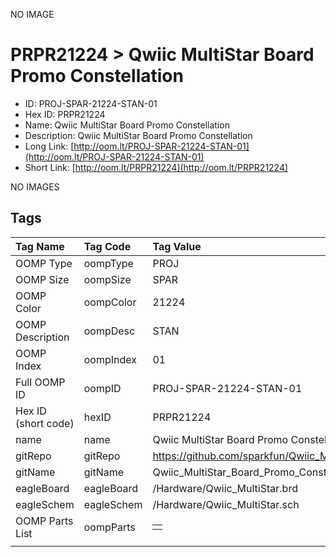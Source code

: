 


  
NO IMAGE  
# PRPR21224 > Qwiic MultiStar Board Promo Constellation

- ID: PROJ-SPAR-21224-STAN-01
- Hex ID: PRPR21224
- Name: Qwiic MultiStar Board Promo Constellation
- Description: Qwiic MultiStar Board Promo Constellation
- Long Link: [http://oom.lt/PROJ-SPAR-21224-STAN-01](http://oom.lt/PROJ-SPAR-21224-STAN-01)
- Short Link: [http://oom.lt/PRPR21224](http://oom.lt/PRPR21224)
  
NO IMAGES  
## Tags
  

|Tag Name|Tag Code|Tag Value|
| :--- | :--- | :--- |
|OOMP Type|oompType|PROJ|
|OOMP Size|oompSize|SPAR|
|OOMP Color|oompColor|21224|
|OOMP Description|oompDesc|STAN|
|OOMP Index|oompIndex|01|
|Full OOMP ID|oompID|PROJ-SPAR-21224-STAN-01|
|Hex ID (short code)|hexID|PRPR21224|
|name|name|Qwiic MultiStar Board Promo Constellation|
|gitRepo|gitRepo|https://github.com/sparkfun/Qwiic_MultiStar_Board_Promo_Constellation|
|gitName|gitName|Qwiic_MultiStar_Board_Promo_Constellation|
|eagleBoard|eagleBoard|/Hardware/Qwiic_MultiStar.brd|
|eagleSchem|eagleSchem|/Hardware/Qwiic_MultiStar.sch|
|OOMP Parts List|oompParts|<table><tr><td></td></tr></table>|
||||
